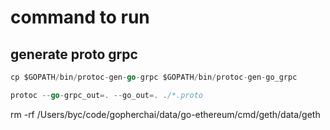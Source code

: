 # command to run

## generate proto grpc

```go
cp $GOPATH/bin/protoc-gen-go-grpc $GOPATH/bin/protoc-gen-go_grpc

protoc --go-grpc_out=. --go_out=. ./*.proto

```

rm -rf /Users/byc/code/gopherchai/data/go-ethereum/cmd/geth/data/geth
